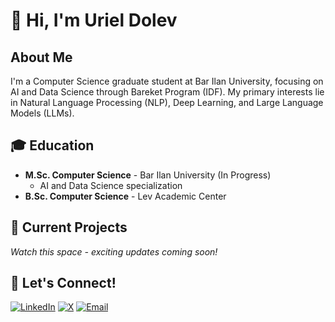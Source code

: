 # 👋 Hi, I'm Uriel Dolev

## About Me
I'm a Computer Science graduate student at Bar Ilan University, focusing on AI and Data Science through Bareket Program (IDF). My primary interests lie in Natural Language Processing (NLP), Deep Learning, and Large Language Models (LLMs).

## 🎓 Education
- **M.Sc. Computer Science** - Bar Ilan University (In Progress)
  - AI and Data Science specialization
- **B.Sc. Computer Science** - Lev Academic Center

## 🚀 Current Projects
*Watch this space - exciting updates coming soon!*

## 🤝 Let's Connect!
[![LinkedIn](https://img.shields.io/badge/-LinkedIn-blue?style=flat&logo=linkedin)](https://www.linkedin.com/in/uriel-dolev/)
[![X](https://img.shields.io/badge/-X-1DA1F2?style=flat&logo=x)](https://twitter.com/UrielDolev)
[![Email](https://img.shields.io/badge/-Email-red?style=flat&logo=gmail)](mailto:urieldolev2005@gmail.com)

<!---
udolev/udolev is a ✨ special ✨ repository because its `README.md` (this file) appears on your GitHub profile.
You can click the Preview link to take a look at your changes.
--->

